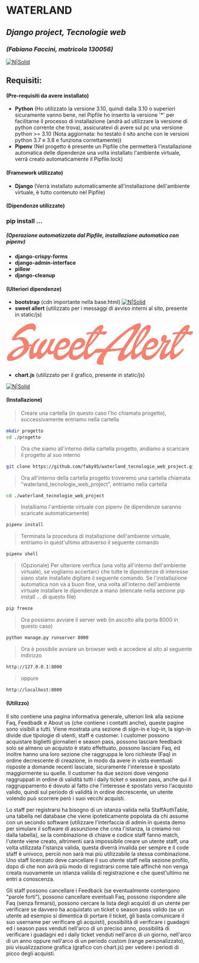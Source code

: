 # WATERLAND
## _Django project, Tecnologie web_
### _(Fabiano Faccini, matricola 130056)_

[![N|Solid](https://images.g2crowd.com/uploads/product/image/social_landscape/social_landscape_505df21738edbe9baababa9d60be291d/github.png)](https://github.com/faby95/waterland_tecnologie_web_project)

## Requisiti:
#### (Pre-requisiti da avere installato)
* __Python__ (Ho utilizzato la versione 3.10, quindi dalla 3.10 o superiori sicuramente vanno bene, nel Pipfile ho inserito la versione '*' per facilitarne il processo di installazione (andrà ad utilizzare la versione di python corrente che trova), assicuratevi di avere sul pc una versione python >= 3.10 (Nota aggiornata: ho testato il sito anche con le versioni python 3.7 e 3.8 e funziona correttamente))
* __Pipenv__ (Nel progetto è presente un Pipfile che permetterà l'installazione automatica delle dipendenze una volta installato l'ambiente virtuale, verrà creato automaticamente il Pipfile.lock)
#### (Framework utilizzato)
* __Django__ (Verrà installato automaticamente all'installazione dell'ambiente virtuale, è tutto contenuto nel Pipfile)
#### (Dipendenze utilizzate)  
### pip install ... 
##### (Operazione automatizzata dal Pipfile, installazione automatica con pipenv)
* __django-crispy-forms__
* __django-admin-interface__
* __pillow__
* __django-cleanup__
#### (Ulteriori dipendenze)
* __bootstrap__ (cdn importante nella base.html) [![N|Solid](https://www.geekandjob.com/uploads/wiki/40d4cef4ffedd6c9d9ac006932092638.png)](https://getbootstrap.com/docs/4.3/getting-started/introduction/)
* __sweet allert__ (utilizzato per i messaggi di avviso interni al sito, presente in static/js)

[![N|Solid](https://raw.githubusercontent.com/t4t5/sweetalert/e3c2085473a0eb5a6b022e43eb22e746380bb955/assets/logotype.png)](https://sweetalert.js.org/guides/)
* __chart.js__ (utilizzato per il grafico, presente in static/js)

[![N|Solid](https://camo.githubusercontent.com/9be0208aa516b4d1976412d27e9f73d851ea253f8ee005a0b600939f841bba8b/68747470733a2f2f7777772e63686172746a732e6f72672f6d656469612f6c6f676f2d7469746c652e737667)](https://www.chartjs.org/)

#### (Installazione) 
> Creare una cartella (in questo caso l'ho chiamata progetto), successivamente entriamo nella cartella
```sh
mkdir progetto
cd ./progetto
```
> Ora che siamo all'interno della cartella progetto, andiamo a scaricare il progetto al suo interno
```sh
git clone https://github.com/faby95/waterland_tecnologie_web_project.git
```
> Ora all'interno della cartella progetto troveremo una cartella chiamata "waterland_tecnologie_web_project", entriamo nella cartella
```sh
cd ./waterland_tecnologie_web_project
```
> Installiamo l'ambiente virtuale con pipenv (le dipendenze saranno scaricate automaticamente)
```sh
pipenv install
```
> Terminata la procedura di installazione dell'ambiente virtuale, entriamo in quest'ultimo attraverso il seguente comando
```sh
pipenv shell
```
> (Opzionale) Per ulteriore verifica (una volta all'interno dell'ambiente virtuale), se vogliamo accertarci che tutte le dipendenze di interesse siano state installate digitare il seguente comando. Se l'installazione automatica non va a buon fine, una volta all'interno dell'ambiente virtuale installare le dipendenze a mano (elencate nella sezione pip install ... di questo file)
```sh
pip freeze
```
> Ora possiamo avviare il server web (in ascolto alla porta 8000 in questo caso)
```sh
python manage.py runserver 8000
```
> Ora è possibile avviare un browser web e accedere al sito al seguente indirizzo
```sh
http://127.0.0.1:8000
```
> oppure
```sh
http://localhost:8000
```
#### (Utilizzo)
Il sito contiene una pagina informativa generale, ulteriori link alla sezione Faq, Feedbadk e About us (che contiene i contatti anche), queste pagine sono visibili a tutti.
Viene mostrata una sezione di sign-in e log-in, la sign-in divide due tipologie di utenti, staff e customer.
I customer possono acquistare biglietti giornalieri e season pass, possono lasciare feedback solo se almeno un acquisto è stato effettuato, possono lasciare Faq, ed inoltre hanno una loro sezione che raggruppa le loro richieste (Faq) in ordine decrescente di creazione, in modo da avere in vista eventuali risposte a domande recenti lasciate, sicuramente l'interesse è spostato maggiormente su quelle.
Il customer ha due sezioni dove vengono raggruppati in ordine di validità tutti i daily ticket o season pass, anche qui il raggruppamento è dovuto al fatto che l'interesse è spostato verso l'acquisto valido, quindi sul periodo di validità in ordine decrescente, un utente volendo può scorrere però i suoi vecchi acquisti.

Lo staff per registrarsi ha bisogno di un istanza valida nella StaffAuthTable, una tabella nel database che viene ipoteticamente popolata da chi assume con un secondo software (utilizzare l'interfaccia di admin in questa demo per simulare il software di assunzione che crea l'istanza, la creiamo noi dalla tabella), se la combinazione di chiave e codice staff fanno match, l'utente viene creato, altrimenti sarà impossibile creare un utente staff, una volta utilizzata l'istanza valida, questa diverrà invalida per sempre e il code staff è univoco, perciò non sarà mai più utilizzabile la stessa combinazione. Uno staff licenziato deve cancellare il suo utente staff nella sezione profilo, dopo di che non avrà più modo di registrarsi come tale affinchè non venga creata nuovamente un istanza valida di registrazione e che quest'ultimo ne entri a conoscenza.

Gli staff possono cancellare i Feedback (se eventualmente contengono "parole forti"), possono cancellare eventuali Faq, possono rispondere alle Faq (senza firmarsi), possono cercare la lista degli acquisti di un utente per verificare se davvero ha acquistato un ticket o season pass valido (se un utente ad esempio si dimentica di portare il ticket, gli basta comunicare il suo username per verificare gli acquisti), possibilità di verificare i guadagni ed i season pass venduti nell'arco di un preciso anno, possibilità di verificare i guadagni ed i daily ticket venduti nell'arco di un giorno, nell'arco di un anno oppure nell'arco di un periodo custom (range personalizzato), più visualizzazione grafica (grafico con chart.js) per vedere i periodi di picco degli acquisti.

